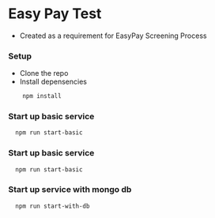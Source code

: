 # Easy Pay Test

- Created as a requirement for EasyPay Screening Process

### Setup
- Clone the repo
- Install depensencies
```bash
    npm install
```

### Start up basic service
```bash
  npm run start-basic
```

### Start up basic service
```bash
  npm run start-basic
```

### Start up service with mongo db
```bash
  npm run start-with-db
```
